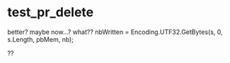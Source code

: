 # test_pr_delete
better?
maybe now...?
what??
                 nbWritten = Encoding.UTF32.GetBytes(s, 0, s.Length, pbMem, nb);
                 
??
